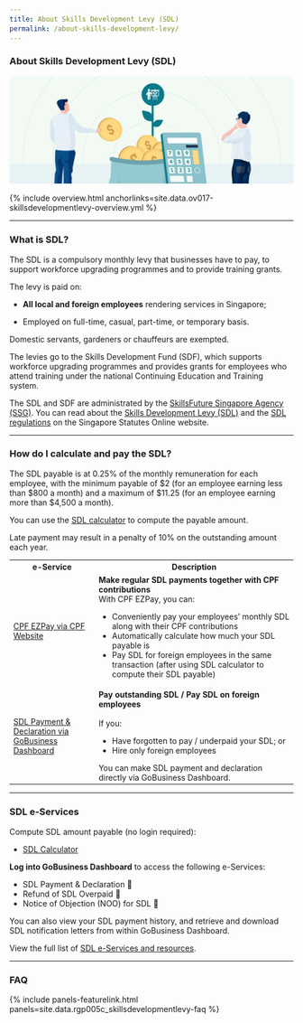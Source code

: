 ```yaml
---
title: About Skills Development Levy (SDL)
permalink: /about-skills-development-levy/
---
```


### About Skills Development Levy (SDL)

![Skills Development Levy](/images/sdlsign.jpg)

{% include overview.html anchorlinks=site.data.ov017-skillsdevelopmentlevy-overview.yml %}

---

<a name="sdl_intro"></a>
### What is SDL?

The SDL is a compulsory monthly levy that businesses have to pay, to support workforce upgrading programmes and to provide training grants.

The levy is paid on:

- **All local and foreign employees** rendering services in Singapore;

- Employed on full-time, casual, part-time, or temporary basis.

Domestic servants, gardeners or chauffeurs are exempted.


The levies go to the Skills Development Fund (SDF), which supports workforce upgrading programmes and provides grants for employees who attend training under the national Continuing Education and Training system.

The SDL and SDF are administrated by the [SkillsFuture Singapore Agency (SSG)](https://www.skillsfuture.gov.sg/). You can read about the [Skills Development Levy (SDL)](www.placeholder.com) and the [SDL regulations](www.placeholder.com) on the Singapore Statutes Online website.

---

<a name="calculate-pay-SDL"></a>
### How do I calculate and pay the SDL?

The SDL payable is at 0.25% of the monthly remuneration for each employee, with the minimum payable of $2 (for an employee earning less than $800 a month) and a maximum of $11.25 (for an employee earning more than $4,500 a month).

You can use the [SDL calculator](www.placeholder.com) to compute the payable amount.

Late payment may result in a penalty of 10% on the outstanding amount each year.

<table>
<tr>
    <th style='width: 30%;'> <b>e-Service</b> </th>
    <th style='width: auto;'> <b>Description</b> </th>
</tr>
<tr>
    <td> 
        <a href="www.placeholder.com" target="_blank" rel="noopener">CPF EZPay via CPF Website</a>
    </td>
    <td>
        <b>Make regular SDL payments together with CPF contributions</b><br>
        With CPF EZPay, you can:
        <ul>
            <li>Conveniently pay your employees’ monthly SDL along with their CPF contributions</li>
            <li>Automatically calculate how much your SDL payable is</li>
            <li>Pay SDL for foreign employees in the same transaction (after using SDL calculator to compute their SDL payable)</li>
        </ul>
    </td>
</tr>
<tr>
    <td> 
        <a href="www.placeholder.com" target="_blank" rel="noopener">SDL Payment & Declaration via GoBusiness Dashboard</a>
    </td>
    <td>
        <b>Pay outstanding SDL / Pay SDL on foreign employees</b><br><br>
        If you:
        <ul>
            <li>Have forgotten to pay / underpaid your SDL; or </li>
            <li>Hire only foreign employees</li>
        </ul>
        You can make SDL payment and declaration directly via GoBusiness Dashboard.
    </td>
</tr>
</table>

---

<a name="SDL-e-services"></a>
### SDL e-Services

Compute SDL amount payable (no login required):

- [SDL Calculator](www.placeholder.com)

**Log into GoBusiness Dashboard** to access the following e-Services:
- SDL Payment & Declaration 
- Refund of SDL Overpaid 
- Notice of Objection (NOO) for SDL 

You can also view your SDL payment history, and retrieve and download SDL notification letters from within GoBusiness Dashboard.

View the full list of [SDL e-Services and resources](www.placeholder.com).

---

<a name="sdl_faq"></a>
### FAQ

{% include panels-featurelink.html panels=site.data.rgp005c_skillsdevelopmentlevy-faq %}
